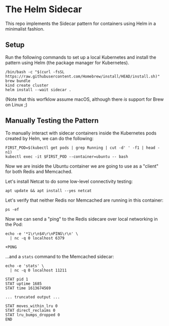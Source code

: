 # The Helm Sidecar

This repo implements the Sidecar pattern for containers using Helm in a
minimalist fashion.

## Setup

Run the following commands to set up a local Kubernetes and install the pattern
using Helm (the package manager for Kubernetes).

```shell
/bin/bash -c "$(curl -fsSL https://raw.githubusercontent.com/Homebrew/install/HEAD/install.sh)"
brew bundle
kind create cluster
helm install --wait sidecar .
```

(Note that this worfklow assume macOS, although there _is_ support for Brew on
Linux ;)

## Manually Testing the Pattern

To manually interact with sidecar containers inside the Kubernetes pods created
by Helm, we can do the following:

```shell
FIRST_POD=$(kubectl get pods | grep Running | cut -d' ' -f1 | head -n1)
kubectl exec -it $FIRST_POD --container=ubuntu -- bash
```

Now we are inside the Ubuntu container we are going to use as a "client" for
both Redis and Memcached.

Let's install Netcat to do some low-level connectivity testing:

```shell
apt update && apt install --yes netcat
```

Let's verify that neither Redis nor Memcached are running in this container:

```shell
ps -ef
```

Now we can send a "ping" to the Redis sidecare over local networking in the Pod:

```shell
echo -e '*1\r\n$4\r\nPING\r\n' \
  | nc -q 0 localhost 6379

+PONG
```

...and a `stats` command to the Memcached sidecar:

```shell
echo -e 'stats' \
  | nc -q 0 localhost 11211

STAT pid 1
STAT uptime 1685
STAT time 1613674569

... truncated output ...

STAT moves_within_lru 0
STAT direct_reclaims 0
STAT lru_bumps_dropped 0
END
```
